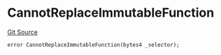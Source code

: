# CannotReplaceImmutableFunction
[Git Source](https://github.com/thrackle-io/Tron/blob/f21da0ad677b5be62ff423760b9c2ce71a2b1c3b/src/diamond/core/DiamondCut/DiamondCutLib.sol)


```solidity
error CannotReplaceImmutableFunction(bytes4 _selector);
```


